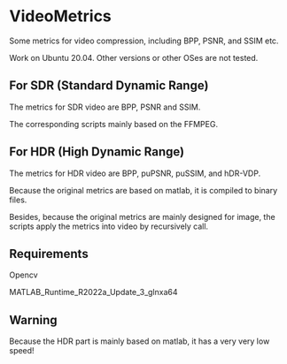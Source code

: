 # VideoMetrics

Some metrics for video compression, including BPP, PSNR, and SSIM etc.

Work on Ubuntu 20.04. Other versions or other OSes are not tested.

## For SDR (Standard Dynamic Range)

The metrics for SDR video are BPP, PSNR and SSIM.

The corresponding scripts mainly based on the FFMPEG.

## For HDR (High Dynamic Range)

The metrics for HDR video are BPP, puPSNR, puSSIM, and hDR-VDP.

Because the original metrics are based on matlab, it is compiled to binary files.

Besides, because the original metrics are mainly designed for image, the scripts apply the metrics into video by recursively call.

## Requirements

Opencv

MATLAB_Runtime_R2022a_Update_3_glnxa64

## Warning

Because the HDR part is mainly based on matlab, it has a very very low speed!
